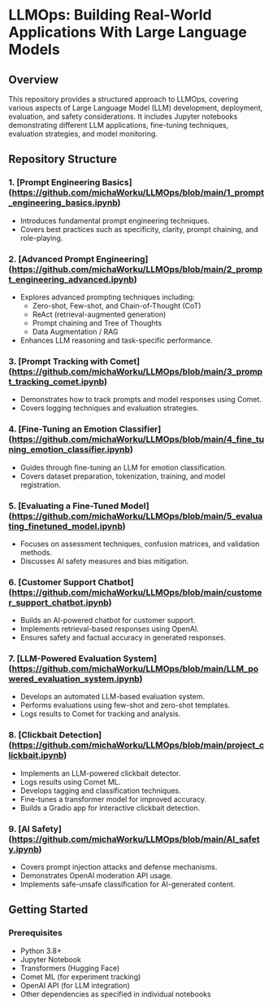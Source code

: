 # LLMOps: Building Real-World Applications With Large Language Models

## Overview

This repository provides a structured approach to LLMOps, covering various aspects of Large Language Model (LLM) development, deployment, evaluation, and safety considerations. It includes Jupyter notebooks demonstrating different LLM applications, fine-tuning techniques, evaluation strategies, and model monitoring.

## Repository Structure

### 1. [Prompt Engineering Basics] (https://github.com/michaWorku/LLMOps/blob/main/1_prompt_engineering_basics.ipynb)
- Introduces fundamental prompt engineering techniques.
- Covers best practices such as specificity, clarity, prompt chaining, and role-playing.

### 2. [Advanced Prompt Engineering] (https://github.com/michaWorku/LLMOps/blob/main/2_prompt_engineering_advanced.ipynb)
- Explores advanced prompting techniques including:
  - Zero-shot, Few-shot, and Chain-of-Thought (CoT)
  - ReAct (retrieval-augmented generation)
  - Prompt chaining and Tree of Thoughts
  - Data Augmentation / RAG
- Enhances LLM reasoning and task-specific performance.

### 3. [Prompt Tracking with Comet] (https://github.com/michaWorku/LLMOps/blob/main/3_prompt_tracking_comet.ipynb)
- Demonstrates how to track prompts and model responses using Comet.
- Covers logging techniques and evaluation strategies.

### 4. [Fine-Tuning an Emotion Classifier] (https://github.com/michaWorku/LLMOps/blob/main/4_fine_tuning_emotion_classifier.ipynb)
- Guides through fine-tuning an LLM for emotion classification.
- Covers dataset preparation, tokenization, training, and model registration.

### 5. [Evaluating a Fine-Tuned Model] (https://github.com/michaWorku/LLMOps/blob/main/5_evaluating_finetuned_model.ipynb)
- Focuses on assessment techniques, confusion matrices, and validation methods.
- Discusses AI safety measures and bias mitigation.

### 6. [Customer Support Chatbot] (https://github.com/michaWorku/LLMOps/blob/main/customer_support_chatbot.ipynb)
- Builds an AI-powered chatbot for customer support.
- Implements retrieval-based responses using OpenAI.
- Ensures safety and factual accuracy in generated responses.

### 7. [LLM-Powered Evaluation System] (https://github.com/michaWorku/LLMOps/blob/main/LLM_powered_evaluation_system.ipynb)
- Develops an automated LLM-based evaluation system.
- Performs evaluations using few-shot and zero-shot templates.
- Logs results to Comet for tracking and analysis.

### 8. [Clickbait Detection] (https://github.com/michaWorku/LLMOps/blob/main/project_clickbait.ipynb)
- Implements an LLM-powered clickbait detector.
- Logs results using Comet ML.
- Develops tagging and classification techniques.
- Fine-tunes a transformer model for improved accuracy.
- Builds a Gradio app for interactive clickbait detection.

### 9. [AI Safety] (https://github.com/michaWorku/LLMOps/blob/main/AI_safety.ipynb)
- Covers prompt injection attacks and defense mechanisms.
- Demonstrates OpenAI moderation API usage.
- Implements safe-unsafe classification for AI-generated content.

## Getting Started

### Prerequisites
- Python 3.8+
- Jupyter Notebook
- Transformers (Hugging Face)
- Comet ML (for experiment tracking)
- OpenAI API (for LLM integration)
- Other dependencies as specified in individual notebooks
